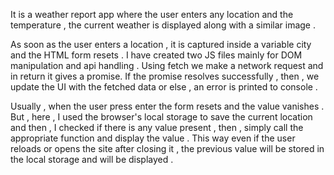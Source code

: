 It is a weather report app where the user enters any location and the temperature , the current weather is displayed along with a similar image .

As soon as the user enters a location , it is captured inside a variable city and the HTML form resets . I have created two JS files mainly for DOM manipulation and api handling . Using fetch we make a network request and in return it gives a promise. If the promise resolves successfully , then , we update the UI with the fetched data or else , an error is printed to console .

Usually , when the user press enter the form resets and the value vanishes . But , here , I used the browser's local storage to save the current location and then , I checked if there is any value present , then , simply call the appropriate function and display the value . This way even if the user reloads or opens the site after closing it , the previous value will be stored in the local storage and will be displayed . 
